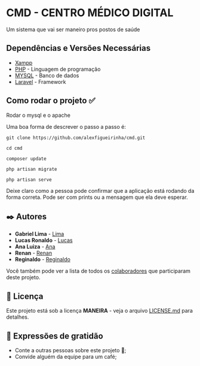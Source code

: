 # CMD - CENTRO MÉDICO DIGITAL

Um sistema que vai ser maneiro pros postos de saúde


## Dependências e Versões Necessárias
* [Xampp](https://www.apachefriends.org/pt_br/download.html) 
* [PHP](https://www.php.net/docs.php) - Linguagem de programação 
* [MYSQL](https://dev.mysql.com/doc/) - Banco de dados
* [Laravel](https://laravel.com/) - Framework


## Como rodar o projeto ✅
Rodar o mysql e o apache

Uma boa forma de descrever o passo a passo é:

```
git clone https://github.com/alexfigueirinha/cmd.git
```
```
cd cmd
```
```
composer update
```
```
php artisan migrate
```
```
php artisan serve
```

Deixe claro como a pessoa pode confirmar que a aplicação está rodando da forma correta. Pode ser com prints ou a mensagem que ela deve esperar.


## ✒️ Autores

* **Gabriel Lima** - [Lima](https://github.com/gp0987gp)
* **Lucas Ronaldo** - [Lucas](https://github.com/LucasRonaldo)
* **Ana Luiza** - [Ana](https://github.com/Analuuuiza)
* **Renan** - [Renan](https://github.com/renanbno)
* **Reginaldo** - [Reginaldo](https://github.com/Regisjr246)

Você também pode ver a lista de todos os [colaboradores](https://github.com/gp0987gp) que participaram deste projeto.

## 📄 Licença

Este projeto está sob a licença **MANEIRA** - veja o arquivo [LICENSE.md](./LICENSE.md) para detalhes.

## 🎁 Expressões de gratidão

* Conte a outras pessoas sobre este projeto 📢;
* Convide alguém da equipe para um café;
